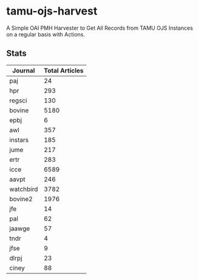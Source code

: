 # tamu-ojs-harvest

A Simple OAI PMH Harvester to Get All Records from TAMU OJS Instances on a regular basis with Actions.

## Stats

| Journal | Total Articles |
| -------- | ------- |
| paj | 24 |
| hpr | 293 |
| regsci | 130 |
| bovine | 5180 |
| epbj | 6 |
| awl | 357 |
| instars | 185 |
| jume | 217 |
| ertr | 283 |
| icce | 6589 |
| aavpt | 246 |
| watchbird | 3782 |
| bovine2 | 1976 |
| jfe | 14 |
| pal | 62 |
| jaawge | 57 |
| tndr | 4 |
| jfse | 9 |
| dlrpj | 23 |
| ciney | 88 |

